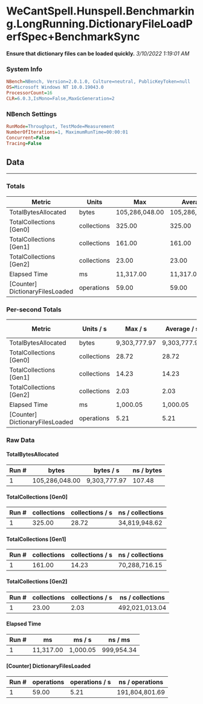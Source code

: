 ﻿# WeCantSpell.Hunspell.Benchmarking.LongRunning.DictionaryFileLoadPerfSpec+BenchmarkSync
__Ensure that dictionary files can be loaded quickly.__
_3/10/2022 1:19:01 AM_
### System Info
```ini
NBench=NBench, Version=2.0.1.0, Culture=neutral, PublicKeyToken=null
OS=Microsoft Windows NT 10.0.19043.0
ProcessorCount=16
CLR=6.0.3,IsMono=False,MaxGcGeneration=2
```

### NBench Settings
```ini
RunMode=Throughput, TestMode=Measurement
NumberOfIterations=1, MaximumRunTime=00:00:01
Concurrent=False
Tracing=False
```

## Data
-------------------

### Totals
|          Metric |           Units |             Max |         Average |             Min |          StdDev |
|---------------- |---------------- |---------------- |---------------- |---------------- |---------------- |
|TotalBytesAllocated |           bytes |  105,286,048.00 |  105,286,048.00 |  105,286,048.00 |            0.00 |
|TotalCollections [Gen0] |     collections |          325.00 |          325.00 |          325.00 |            0.00 |
|TotalCollections [Gen1] |     collections |          161.00 |          161.00 |          161.00 |            0.00 |
|TotalCollections [Gen2] |     collections |           23.00 |           23.00 |           23.00 |            0.00 |
|    Elapsed Time |              ms |       11,317.00 |       11,317.00 |       11,317.00 |            0.00 |
|[Counter] DictionaryFilesLoaded |      operations |           59.00 |           59.00 |           59.00 |            0.00 |

### Per-second Totals
|          Metric |       Units / s |         Max / s |     Average / s |         Min / s |      StdDev / s |
|---------------- |---------------- |---------------- |---------------- |---------------- |---------------- |
|TotalBytesAllocated |           bytes |    9,303,777.97 |    9,303,777.97 |    9,303,777.97 |            0.00 |
|TotalCollections [Gen0] |     collections |           28.72 |           28.72 |           28.72 |            0.00 |
|TotalCollections [Gen1] |     collections |           14.23 |           14.23 |           14.23 |            0.00 |
|TotalCollections [Gen2] |     collections |            2.03 |            2.03 |            2.03 |            0.00 |
|    Elapsed Time |              ms |        1,000.05 |        1,000.05 |        1,000.05 |            0.00 |
|[Counter] DictionaryFilesLoaded |      operations |            5.21 |            5.21 |            5.21 |            0.00 |

### Raw Data
#### TotalBytesAllocated
|           Run # |           bytes |       bytes / s |      ns / bytes |
|---------------- |---------------- |---------------- |---------------- |
|               1 |  105,286,048.00 |    9,303,777.97 |          107.48 |

#### TotalCollections [Gen0]
|           Run # |     collections | collections / s |ns / collections |
|---------------- |---------------- |---------------- |---------------- |
|               1 |          325.00 |           28.72 |   34,819,948.62 |

#### TotalCollections [Gen1]
|           Run # |     collections | collections / s |ns / collections |
|---------------- |---------------- |---------------- |---------------- |
|               1 |          161.00 |           14.23 |   70,288,716.15 |

#### TotalCollections [Gen2]
|           Run # |     collections | collections / s |ns / collections |
|---------------- |---------------- |---------------- |---------------- |
|               1 |           23.00 |            2.03 |  492,021,013.04 |

#### Elapsed Time
|           Run # |              ms |          ms / s |         ns / ms |
|---------------- |---------------- |---------------- |---------------- |
|               1 |       11,317.00 |        1,000.05 |      999,954.34 |

#### [Counter] DictionaryFilesLoaded
|           Run # |      operations |  operations / s | ns / operations |
|---------------- |---------------- |---------------- |---------------- |
|               1 |           59.00 |            5.21 |  191,804,801.69 |


